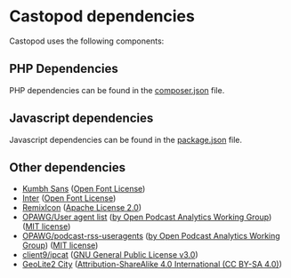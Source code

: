 # Castopod dependencies

Castopod uses the following components:

## PHP Dependencies

PHP dependencies can be found in the [composer.json](./composer.json) file.

## Javascript dependencies

Javascript dependencies can be found in the [package.json](./package.json) file.

## Other dependencies

- [Kumbh Sans](https://fonts.google.com/specimen/Kumbh+Sans)
  ([Open Font License](https://scripts.sil.org/cms/scripts/page.php?site_id=nrsi&id=OFL))
- [Inter](https://fonts.google.com/specimen/Inter)
  ([Open Font License](https://scripts.sil.org/cms/scripts/page.php?site_id=nrsi&id=OFL))
- [RemixIcon](https://remixicon.com/)
  ([Apache License 2.0](https://github.com/Remix-Design/RemixIcon/blob/master/License))
- [OPAWG/User agent list](https://github.com/opawg/user-agents-v2)
  ([by Open Podcast Analytics Working Group](https://github.com/opawg))
  ([MIT license](https://github.com/opawg/user-agents-v2/blob/master/LICENSE))
- [OPAWG/podcast-rss-useragents](https://github.com/opawg/podcast-rss-useragents)
  ([by Open Podcast Analytics Working Group](https://github.com/opawg))
  ([MIT license](https://github.com/opawg/podcast-rss-useragents/blob/master/LICENSE))
- [client9/ipcat](https://github.com/client9/ipcat)
  ([GNU General Public License v3.0](https://github.com/client9/ipcat/blob/master/LICENSE))
- [GeoLite2 City](https://dev.maxmind.com/geoip/geoip2/geolite2/)
  ([Attribution-ShareAlike 4.0 International (CC BY-SA 4.0)](https://www.maxmind.com/en/geolite2/eula))
